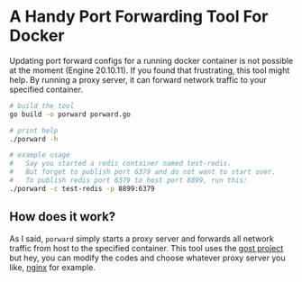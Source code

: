 # A Handy Port Forwarding Tool For Docker

Updating port forward configs for a running docker container is not possible at the moment (Engine 20.10.11). If you found that frustrating, this tool might help. By running a proxy server, it can forward network traffic to your specified container.

```bash
# build the tool
go build -o porward porward.go

# print help
./porward -h

# example usage
#   Say you started a redis container named test-redis.
#   But forget to publish port 6379 and do not want to start over.
#   To publish redis port 6379 to host port 8899, run this:
./porward -c test-redis -p 8899:6379
```

## How does it work?
As I said, `porward` simply starts a proxy server and forwards all network traffic from host to the specified container. This tool uses the [gost project](https://github.com/ginuerzh/gost) but hey, you can modify the codes and choose whatever proxy server you like, [nginx](https://github.com/nginx/nginx) for example.
